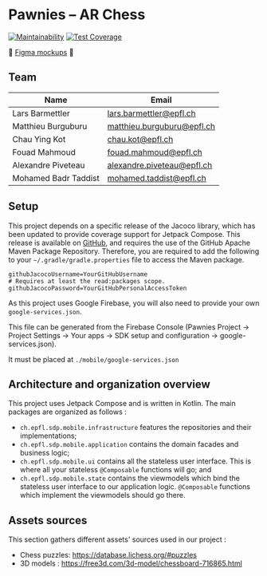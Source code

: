# Pawnies – AR Chess

[![Maintainability](https://api.codeclimate.com/v1/badges/e804775d6b20006a3778/maintainability)](https://codeclimate.com/github/epfl-SDP/android/maintainability)
[![Test Coverage](https://api.codeclimate.com/v1/badges/e804775d6b20006a3778/test_coverage)](https://codeclimate.com/github/epfl-SDP/android/test_coverage)

🎨 [Figma mockups](https://www.figma.com/file/JGLgtpIJcPW7z4YKD4nLeH/Android) 🎨

## Team

| Name                 | Email |
|----------------------|-------|
| Lars Barmettler      | lars.barmettler@epfl.ch |
| Matthieu Burguburu   | matthieu.burguburu@epfl.ch |
| Chau Ying Kot        | chau.kot@epfl.ch |
| Fouad Mahmoud        | fouad.mahmoud@epfl.ch |
| Alexandre Piveteau   | alexandre.piveteau@epfl.ch |
| Mohamed Badr Taddist | mohamed.taddist@epfl.ch |

## Setup

This project depends on a specific release of the Jacoco library, which has been updated to provide coverage support for Jetpack Compose. This release is available on [GitHub](https://github.com/epfl-SDP/jacoco-compose), and requires the use of the GitHub Apache Maven Package Repository. Therefore, you are required to add the following to your `~/.gradle/gradle.properties` file to access the Maven package.

```properties
githubJacocoUsername=YourGitHubUsername
# Requires at least the read:packages scope.
githubJacocoPassword=YourGitHubPersonalAccessToken
```

As this project uses Google Firebase, you will also need to provide your own `google-services.json`.

This file can be generated from the Firebase Console (Pawnies Project -> Project Settings -> Your apps -> SDK setup and configuration -> google-services.json).

It must be placed at `./mobile/google-services.json`

## Architecture and organization overview

This project uses Jetpack Compose and is written in Kotlin. The main packages are organized as follows :

- `ch.epfl.sdp.mobile.infrastructure` features the repositories and their implementations;
- `ch.epfl.sdp.mobile.application` contains the domain facades and business logic;
- `ch.epfl.sdp.mobile.ui` contains all the stateless user interface. This is where all your stateless `@Composable` functions will go; and
- `ch.epfl.sdp.mobile.state` contains the viewmodels which bind the stateless user interface to our application logic. `@Composable` functions which implement the viewmodels should go there.

## Assets sources
This section gathers different assets' sources used in our project :

- Chess puzzles: <https://database.lichess.org/#puzzles>
- 3D models : <https://free3d.com/3d-model/chessboard-716865.html>
